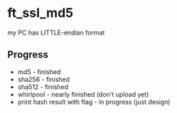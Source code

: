 # ft_ssl_md5

my PC has LITTLE-endian format

## Progress
- md5 - finished
- sha256 - finished
- sha512 - finished
- whirlpool - nearly finished (don't upload yet)
- print hash result with flag - in progress (just design)
